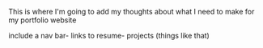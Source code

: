 This is where I'm going to add my thoughts about what I need to make for my portfolio website

include a nav bar- links to resume- projects (things like that)